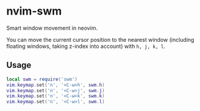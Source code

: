 # nvim-swm

Smart window movement in neovim.

You can move the current cursor position to the nearest window (including
floating windows, taking z-index into account) with `h, j, k, l`.

## Usage

```lua
local swm = require('swm')
vim.keymap.set('n', '<C-w>h', swm.h)
vim.keymap.set('n', '<C-w>j', swm.j)
vim.keymap.set('n', '<C-w>k', swm.k)
vim.keymap.set('n', '<C-w>l', swm.l)
```
